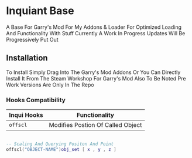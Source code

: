 # Inquiant Base 
A Base For Garry's Mod For My Addons & Loader For Optimized Loading And Functionality With Stuff
Currently A Work In Progress Updates Will Be Progressively Put Out 
## Installation

To Install Simply Drag Into The Garry's Mod Addons Or You Can Directly 
Install It From The Steam Workshop For Garry's Mod 
Also To Be Noted Pre Work Versions Are Only In The Repo



### Hooks Compatibility  


| Inqui Hooks | Functionality  |
|------|------|
| `offscl` | Modifies Postion Of Called Object |

```lua

-- Scaling And Querying Positon And Point 
offscl("OBJECT-NAME")obj_set [ x , y , z ] 

```

